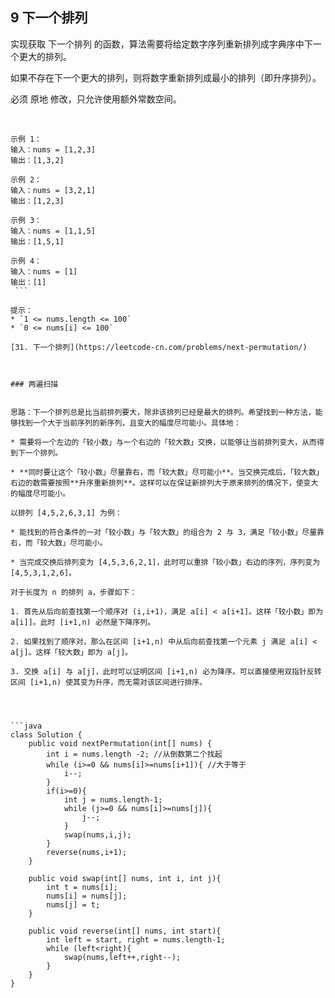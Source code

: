 ## 9 下一个排列

实现获取 下一个排列 的函数，算法需要将给定数字序列重新排列成字典序中下一个更大的排列。

如果不存在下一个更大的排列，则将数字重新排列成最小的排列（即升序排列）。

必须 原地 修改，只允许使用额外常数空间。

 
```
示例 1：
输入：nums = [1,2,3]
输出：[1,3,2]

示例 2：
输入：nums = [3,2,1]
输出：[1,2,3]

示例 3：
输入：nums = [1,1,5]
输出：[1,5,1]

示例 4：
输入：nums = [1]
输出：[1]
 ```

提示：
* `1 <= nums.length <= 100`
* `0 <= nums[i] <= 100`

[31. 下一个排列](https://leetcode-cn.com/problems/next-permutation/)



### 两遍扫描


思路：下一个排列总是比当前排列要大，除非该排列已经是最大的排列。希望找到一种方法，能够找到一个大于当前序列的新序列，且变大的幅度尽可能小。具体地：

* 需要将一个左边的「较小数」与一个右边的「较大数」交换，以能够让当前排列变大，从而得到下一个排列。

* **同时要让这个「较小数」尽量靠右，而「较大数」尽可能小**。当交换完成后，「较大数」右边的数需要按照**升序重新排列**。这样可以在保证新排列大于原来排列的情况下，使变大的幅度尽可能小。

以排列 [4,5,2,6,3,1] 为例：

* 能找到的符合条件的一对「较小数」与「较大数」的组合为 2 与 3，满足「较小数」尽量靠右，而「较大数」尽可能小。

* 当完成交换后排列变为 [4,5,3,6,2,1]，此时可以重排「较小数」右边的序列，序列变为 [4,5,3,1,2,6]。

对于长度为 n 的排列 a，步骤如下：

1. 首先从后向前查找第一个顺序对 (i,i+1)，满足 a[i] < a[i+1]。这样「较小数」即为 a[i]]。此时 [i+1,n) 必然是下降序列。

2. 如果找到了顺序对，那么在区间 [i+1,n) 中从后向前查找第一个元素 j 满足 a[i] < a[j]。这样「较大数」即为 a[j]。

3. 交换 a[i] 与 a[j]，此时可以证明区间 [i+1,n) 必为降序。可以直接使用双指针反转区间 [i+1,n) 使其变为升序，而无需对该区间进行排序。




```java
class Solution {
    public void nextPermutation(int[] nums) {
        int i = nums.length -2; //从倒数第二个找起
        while (i>=0 && nums[i]>=nums[i+1]){ //大于等于
            i--;
        }
        if(i>=0){
            int j = nums.length-1;
            while (j>=0 && nums[i]>=nums[j]){
                j--;
            }
            swap(nums,i,j);
        }
        reverse(nums,i+1);
    }

    public void swap(int[] nums, int i, int j){
        int t = nums[i];
        nums[i] = nums[j];
        nums[j] = t;
    }

    public void reverse(int[] nums, int start){
        int left = start, right = nums.length-1;
        while (left<right){
            swap(nums,left++,right--);
        }
    }
}
```






